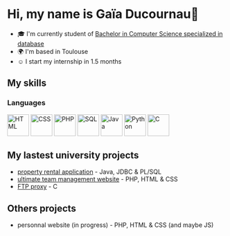 # Hi, my name is Gaïa Ducournau👋
- 🎓 I'm currently student of [Bachelor in Computer Science specialized in database](https://www.univ-tlse3.fr/but-specialite-informatique)
- 🌍 I'm based in Toulouse
- ☺ I start my internship in 1.5 months

## My skills
### Languages
<p align="left">
<img src="https://skillicons.dev/icons?i=html" alt="HTML" width="50"/>
<img src="https://skillicons.dev/icons?i=css" alt="CSS" width="50"/>
<img src="https://skillicons.dev/icons?i=php" alt="PHP" width="50"/>
<img src="https://icons.veryicon.com/png/o/application/designer-icon/sql-5.png" alt="SQL" width="50"/>
<img src="https://skillicons.dev/icons?i=java" alt="Java" width="50"/>
<img src="https://skillicons.dev/icons?i=py" alt="Python" width="50"/>
<img src="https://skillicons.dev/icons?i=c" alt="C" width="50"/>
</p>

## My lastest university projects
- [property rental application](https://github.com/gaiailou/housing-rentals-application) - Java, JDBC & PL/SQL
- [ultimate team management website](https://github.com/NeikoStream/Ultimate-Gestion) - PHP, HTML & CSS
- [FTP proxy](https://github.com/gaiailou/Projet-ProxyFTP) - C

## Others projects
- personnal website (in progress) - PHP, HTML & CSS (and maybe JS)

#
